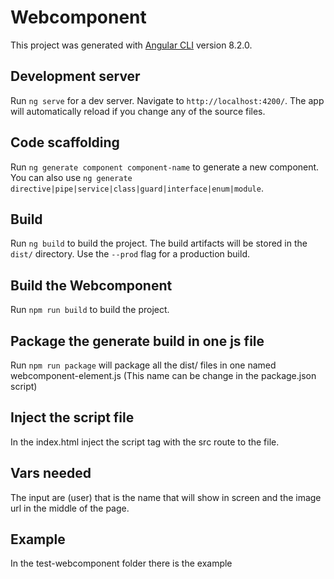 # Webcomponent

This project was generated with [Angular CLI](https://github.com/angular/angular-cli) version 8.2.0.

## Development server

Run `ng serve` for a dev server. Navigate to `http://localhost:4200/`. The app will automatically reload if you change any of the source files.

## Code scaffolding

Run `ng generate component component-name` to generate a new component. You can also use `ng generate directive|pipe|service|class|guard|interface|enum|module`.

## Build

Run `ng build` to build the project. The build artifacts will be stored in the `dist/` directory. Use the `--prod` flag for a production build.

## Build the Webcomponent

Run `npm run build` to build the project.

## Package the generate build in one js file

Run `npm run package` will package all the dist/ files in one named webcomponent-element.js (This name can be change in the package.json script)

## Inject the script file

In the index.html inject the script tag with the src route to the file.

## Vars needed

The input are (user) that is the name that will show in screen and the image url in the middle of the page.

## Example

In the test-webcomponent folder there is the example
